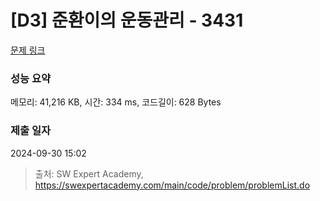 # [D3] 준환이의 운동관리 - 3431 

[문제 링크](https://swexpertacademy.com/main/code/problem/problemDetail.do?contestProbId=AWE_ZXcqAAMDFAV2) 

### 성능 요약

메모리: 41,216 KB, 시간: 334 ms, 코드길이: 628 Bytes

### 제출 일자

2024-09-30 15:02



> 출처: SW Expert Academy, https://swexpertacademy.com/main/code/problem/problemList.do